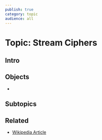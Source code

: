 ```yaml
---
publish: true
category: topic
audience: all
---
```

# Topic: Stream Ciphers
## Intro

## Objects
- 
## Subtopics

## Related
- [Wikipedia Article](https://en.wikipedia.org/wiki/Stream_cipher)